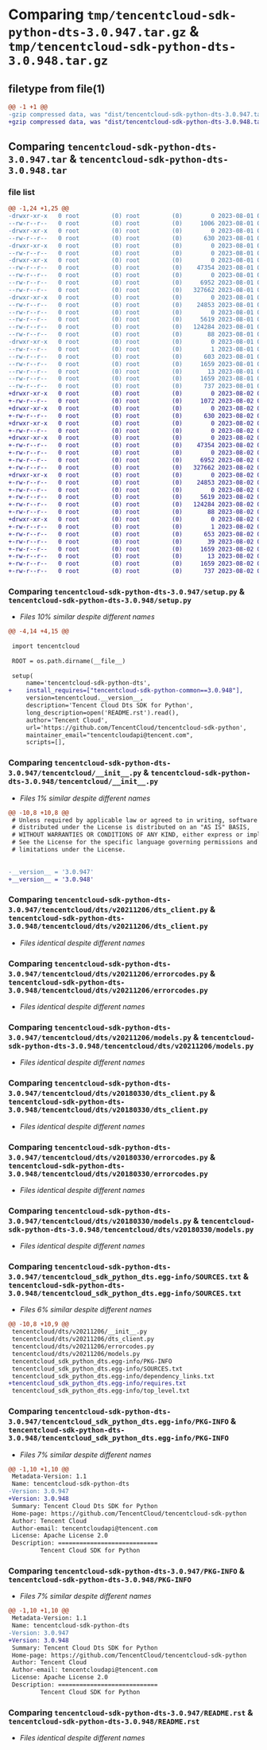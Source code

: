 # Comparing `tmp/tencentcloud-sdk-python-dts-3.0.947.tar.gz` & `tmp/tencentcloud-sdk-python-dts-3.0.948.tar.gz`

## filetype from file(1)

```diff
@@ -1 +1 @@
-gzip compressed data, was "dist/tencentcloud-sdk-python-dts-3.0.947.tar", last modified: Tue Aug  1 00:36:31 2023, max compression
+gzip compressed data, was "dist/tencentcloud-sdk-python-dts-3.0.948.tar", last modified: Wed Aug  2 00:29:01 2023, max compression
```

## Comparing `tencentcloud-sdk-python-dts-3.0.947.tar` & `tencentcloud-sdk-python-dts-3.0.948.tar`

### file list

```diff
@@ -1,24 +1,25 @@
-drwxr-xr-x   0 root         (0) root         (0)        0 2023-08-01 00:36:31.000000 tencentcloud-sdk-python-dts-3.0.947/
--rw-r--r--   0 root         (0) root         (0)     1006 2023-08-01 00:36:31.000000 tencentcloud-sdk-python-dts-3.0.947/setup.py
-drwxr-xr-x   0 root         (0) root         (0)        0 2023-08-01 00:36:31.000000 tencentcloud-sdk-python-dts-3.0.947/tencentcloud/
--rw-r--r--   0 root         (0) root         (0)      630 2023-08-01 00:36:31.000000 tencentcloud-sdk-python-dts-3.0.947/tencentcloud/__init__.py
-drwxr-xr-x   0 root         (0) root         (0)        0 2023-08-01 00:36:31.000000 tencentcloud-sdk-python-dts-3.0.947/tencentcloud/dts/
--rw-r--r--   0 root         (0) root         (0)        0 2023-08-01 00:36:31.000000 tencentcloud-sdk-python-dts-3.0.947/tencentcloud/dts/__init__.py
-drwxr-xr-x   0 root         (0) root         (0)        0 2023-08-01 00:36:31.000000 tencentcloud-sdk-python-dts-3.0.947/tencentcloud/dts/v20211206/
--rw-r--r--   0 root         (0) root         (0)    47354 2023-08-01 00:36:31.000000 tencentcloud-sdk-python-dts-3.0.947/tencentcloud/dts/v20211206/dts_client.py
--rw-r--r--   0 root         (0) root         (0)        0 2023-08-01 00:36:31.000000 tencentcloud-sdk-python-dts-3.0.947/tencentcloud/dts/v20211206/__init__.py
--rw-r--r--   0 root         (0) root         (0)     6952 2023-08-01 00:36:31.000000 tencentcloud-sdk-python-dts-3.0.947/tencentcloud/dts/v20211206/errorcodes.py
--rw-r--r--   0 root         (0) root         (0)   327662 2023-08-01 00:36:31.000000 tencentcloud-sdk-python-dts-3.0.947/tencentcloud/dts/v20211206/models.py
-drwxr-xr-x   0 root         (0) root         (0)        0 2023-08-01 00:36:31.000000 tencentcloud-sdk-python-dts-3.0.947/tencentcloud/dts/v20180330/
--rw-r--r--   0 root         (0) root         (0)    24853 2023-08-01 00:36:31.000000 tencentcloud-sdk-python-dts-3.0.947/tencentcloud/dts/v20180330/dts_client.py
--rw-r--r--   0 root         (0) root         (0)        0 2023-08-01 00:36:31.000000 tencentcloud-sdk-python-dts-3.0.947/tencentcloud/dts/v20180330/__init__.py
--rw-r--r--   0 root         (0) root         (0)     5619 2023-08-01 00:36:31.000000 tencentcloud-sdk-python-dts-3.0.947/tencentcloud/dts/v20180330/errorcodes.py
--rw-r--r--   0 root         (0) root         (0)   124284 2023-08-01 00:36:31.000000 tencentcloud-sdk-python-dts-3.0.947/tencentcloud/dts/v20180330/models.py
--rw-r--r--   0 root         (0) root         (0)       88 2023-08-01 00:36:31.000000 tencentcloud-sdk-python-dts-3.0.947/setup.cfg
-drwxr-xr-x   0 root         (0) root         (0)        0 2023-08-01 00:36:31.000000 tencentcloud-sdk-python-dts-3.0.947/tencentcloud_sdk_python_dts.egg-info/
--rw-r--r--   0 root         (0) root         (0)        1 2023-08-01 00:36:31.000000 tencentcloud-sdk-python-dts-3.0.947/tencentcloud_sdk_python_dts.egg-info/dependency_links.txt
--rw-r--r--   0 root         (0) root         (0)      603 2023-08-01 00:36:31.000000 tencentcloud-sdk-python-dts-3.0.947/tencentcloud_sdk_python_dts.egg-info/SOURCES.txt
--rw-r--r--   0 root         (0) root         (0)     1659 2023-08-01 00:36:31.000000 tencentcloud-sdk-python-dts-3.0.947/tencentcloud_sdk_python_dts.egg-info/PKG-INFO
--rw-r--r--   0 root         (0) root         (0)       13 2023-08-01 00:36:31.000000 tencentcloud-sdk-python-dts-3.0.947/tencentcloud_sdk_python_dts.egg-info/top_level.txt
--rw-r--r--   0 root         (0) root         (0)     1659 2023-08-01 00:36:31.000000 tencentcloud-sdk-python-dts-3.0.947/PKG-INFO
--rw-r--r--   0 root         (0) root         (0)      737 2023-08-01 00:36:31.000000 tencentcloud-sdk-python-dts-3.0.947/README.rst
+drwxr-xr-x   0 root         (0) root         (0)        0 2023-08-02 00:29:01.000000 tencentcloud-sdk-python-dts-3.0.948/
+-rw-r--r--   0 root         (0) root         (0)     1072 2023-08-02 00:29:01.000000 tencentcloud-sdk-python-dts-3.0.948/setup.py
+drwxr-xr-x   0 root         (0) root         (0)        0 2023-08-02 00:29:01.000000 tencentcloud-sdk-python-dts-3.0.948/tencentcloud/
+-rw-r--r--   0 root         (0) root         (0)      630 2023-08-02 00:29:01.000000 tencentcloud-sdk-python-dts-3.0.948/tencentcloud/__init__.py
+drwxr-xr-x   0 root         (0) root         (0)        0 2023-08-02 00:29:01.000000 tencentcloud-sdk-python-dts-3.0.948/tencentcloud/dts/
+-rw-r--r--   0 root         (0) root         (0)        0 2023-08-02 00:29:01.000000 tencentcloud-sdk-python-dts-3.0.948/tencentcloud/dts/__init__.py
+drwxr-xr-x   0 root         (0) root         (0)        0 2023-08-02 00:29:01.000000 tencentcloud-sdk-python-dts-3.0.948/tencentcloud/dts/v20211206/
+-rw-r--r--   0 root         (0) root         (0)    47354 2023-08-02 00:29:01.000000 tencentcloud-sdk-python-dts-3.0.948/tencentcloud/dts/v20211206/dts_client.py
+-rw-r--r--   0 root         (0) root         (0)        0 2023-08-02 00:29:01.000000 tencentcloud-sdk-python-dts-3.0.948/tencentcloud/dts/v20211206/__init__.py
+-rw-r--r--   0 root         (0) root         (0)     6952 2023-08-02 00:29:01.000000 tencentcloud-sdk-python-dts-3.0.948/tencentcloud/dts/v20211206/errorcodes.py
+-rw-r--r--   0 root         (0) root         (0)   327662 2023-08-02 00:29:01.000000 tencentcloud-sdk-python-dts-3.0.948/tencentcloud/dts/v20211206/models.py
+drwxr-xr-x   0 root         (0) root         (0)        0 2023-08-02 00:29:01.000000 tencentcloud-sdk-python-dts-3.0.948/tencentcloud/dts/v20180330/
+-rw-r--r--   0 root         (0) root         (0)    24853 2023-08-02 00:29:01.000000 tencentcloud-sdk-python-dts-3.0.948/tencentcloud/dts/v20180330/dts_client.py
+-rw-r--r--   0 root         (0) root         (0)        0 2023-08-02 00:29:01.000000 tencentcloud-sdk-python-dts-3.0.948/tencentcloud/dts/v20180330/__init__.py
+-rw-r--r--   0 root         (0) root         (0)     5619 2023-08-02 00:29:01.000000 tencentcloud-sdk-python-dts-3.0.948/tencentcloud/dts/v20180330/errorcodes.py
+-rw-r--r--   0 root         (0) root         (0)   124284 2023-08-02 00:29:01.000000 tencentcloud-sdk-python-dts-3.0.948/tencentcloud/dts/v20180330/models.py
+-rw-r--r--   0 root         (0) root         (0)       88 2023-08-02 00:29:01.000000 tencentcloud-sdk-python-dts-3.0.948/setup.cfg
+drwxr-xr-x   0 root         (0) root         (0)        0 2023-08-02 00:29:01.000000 tencentcloud-sdk-python-dts-3.0.948/tencentcloud_sdk_python_dts.egg-info/
+-rw-r--r--   0 root         (0) root         (0)        1 2023-08-02 00:29:01.000000 tencentcloud-sdk-python-dts-3.0.948/tencentcloud_sdk_python_dts.egg-info/dependency_links.txt
+-rw-r--r--   0 root         (0) root         (0)      653 2023-08-02 00:29:01.000000 tencentcloud-sdk-python-dts-3.0.948/tencentcloud_sdk_python_dts.egg-info/SOURCES.txt
+-rw-r--r--   0 root         (0) root         (0)       39 2023-08-02 00:29:01.000000 tencentcloud-sdk-python-dts-3.0.948/tencentcloud_sdk_python_dts.egg-info/requires.txt
+-rw-r--r--   0 root         (0) root         (0)     1659 2023-08-02 00:29:01.000000 tencentcloud-sdk-python-dts-3.0.948/tencentcloud_sdk_python_dts.egg-info/PKG-INFO
+-rw-r--r--   0 root         (0) root         (0)       13 2023-08-02 00:29:01.000000 tencentcloud-sdk-python-dts-3.0.948/tencentcloud_sdk_python_dts.egg-info/top_level.txt
+-rw-r--r--   0 root         (0) root         (0)     1659 2023-08-02 00:29:01.000000 tencentcloud-sdk-python-dts-3.0.948/PKG-INFO
+-rw-r--r--   0 root         (0) root         (0)      737 2023-08-02 00:29:01.000000 tencentcloud-sdk-python-dts-3.0.948/README.rst
```

### Comparing `tencentcloud-sdk-python-dts-3.0.947/setup.py` & `tencentcloud-sdk-python-dts-3.0.948/setup.py`

 * *Files 10% similar despite different names*

```diff
@@ -4,14 +4,15 @@
 
 import tencentcloud
 
 ROOT = os.path.dirname(__file__)
 
 setup(
     name='tencentcloud-sdk-python-dts',
+    install_requires=["tencentcloud-sdk-python-common==3.0.948"],
     version=tencentcloud.__version__,
     description='Tencent Cloud Dts SDK for Python',
     long_description=open('README.rst').read(),
     author='Tencent Cloud',
     url='https://github.com/TencentCloud/tencentcloud-sdk-python',
     maintainer_email="tencentcloudapi@tencent.com",
     scripts=[],
```

### Comparing `tencentcloud-sdk-python-dts-3.0.947/tencentcloud/__init__.py` & `tencentcloud-sdk-python-dts-3.0.948/tencentcloud/__init__.py`

 * *Files 1% similar despite different names*

```diff
@@ -10,8 +10,8 @@
 # Unless required by applicable law or agreed to in writing, software
 # distributed under the License is distributed on an "AS IS" BASIS,
 # WITHOUT WARRANTIES OR CONDITIONS OF ANY KIND, either express or implied.
 # See the License for the specific language governing permissions and
 # limitations under the License.
 
 
-__version__ = '3.0.947'
+__version__ = '3.0.948'
```

### Comparing `tencentcloud-sdk-python-dts-3.0.947/tencentcloud/dts/v20211206/dts_client.py` & `tencentcloud-sdk-python-dts-3.0.948/tencentcloud/dts/v20211206/dts_client.py`

 * *Files identical despite different names*

### Comparing `tencentcloud-sdk-python-dts-3.0.947/tencentcloud/dts/v20211206/errorcodes.py` & `tencentcloud-sdk-python-dts-3.0.948/tencentcloud/dts/v20211206/errorcodes.py`

 * *Files identical despite different names*

### Comparing `tencentcloud-sdk-python-dts-3.0.947/tencentcloud/dts/v20211206/models.py` & `tencentcloud-sdk-python-dts-3.0.948/tencentcloud/dts/v20211206/models.py`

 * *Files identical despite different names*

### Comparing `tencentcloud-sdk-python-dts-3.0.947/tencentcloud/dts/v20180330/dts_client.py` & `tencentcloud-sdk-python-dts-3.0.948/tencentcloud/dts/v20180330/dts_client.py`

 * *Files identical despite different names*

### Comparing `tencentcloud-sdk-python-dts-3.0.947/tencentcloud/dts/v20180330/errorcodes.py` & `tencentcloud-sdk-python-dts-3.0.948/tencentcloud/dts/v20180330/errorcodes.py`

 * *Files identical despite different names*

### Comparing `tencentcloud-sdk-python-dts-3.0.947/tencentcloud/dts/v20180330/models.py` & `tencentcloud-sdk-python-dts-3.0.948/tencentcloud/dts/v20180330/models.py`

 * *Files identical despite different names*

### Comparing `tencentcloud-sdk-python-dts-3.0.947/tencentcloud_sdk_python_dts.egg-info/SOURCES.txt` & `tencentcloud-sdk-python-dts-3.0.948/tencentcloud_sdk_python_dts.egg-info/SOURCES.txt`

 * *Files 6% similar despite different names*

```diff
@@ -10,8 +10,9 @@
 tencentcloud/dts/v20211206/__init__.py
 tencentcloud/dts/v20211206/dts_client.py
 tencentcloud/dts/v20211206/errorcodes.py
 tencentcloud/dts/v20211206/models.py
 tencentcloud_sdk_python_dts.egg-info/PKG-INFO
 tencentcloud_sdk_python_dts.egg-info/SOURCES.txt
 tencentcloud_sdk_python_dts.egg-info/dependency_links.txt
+tencentcloud_sdk_python_dts.egg-info/requires.txt
 tencentcloud_sdk_python_dts.egg-info/top_level.txt
```

### Comparing `tencentcloud-sdk-python-dts-3.0.947/tencentcloud_sdk_python_dts.egg-info/PKG-INFO` & `tencentcloud-sdk-python-dts-3.0.948/tencentcloud_sdk_python_dts.egg-info/PKG-INFO`

 * *Files 7% similar despite different names*

```diff
@@ -1,10 +1,10 @@
 Metadata-Version: 1.1
 Name: tencentcloud-sdk-python-dts
-Version: 3.0.947
+Version: 3.0.948
 Summary: Tencent Cloud Dts SDK for Python
 Home-page: https://github.com/TencentCloud/tencentcloud-sdk-python
 Author: Tencent Cloud
 Author-email: tencentcloudapi@tencent.com
 License: Apache License 2.0
 Description: ============================
         Tencent Cloud SDK for Python
```

### Comparing `tencentcloud-sdk-python-dts-3.0.947/PKG-INFO` & `tencentcloud-sdk-python-dts-3.0.948/PKG-INFO`

 * *Files 7% similar despite different names*

```diff
@@ -1,10 +1,10 @@
 Metadata-Version: 1.1
 Name: tencentcloud-sdk-python-dts
-Version: 3.0.947
+Version: 3.0.948
 Summary: Tencent Cloud Dts SDK for Python
 Home-page: https://github.com/TencentCloud/tencentcloud-sdk-python
 Author: Tencent Cloud
 Author-email: tencentcloudapi@tencent.com
 License: Apache License 2.0
 Description: ============================
         Tencent Cloud SDK for Python
```

### Comparing `tencentcloud-sdk-python-dts-3.0.947/README.rst` & `tencentcloud-sdk-python-dts-3.0.948/README.rst`

 * *Files identical despite different names*

